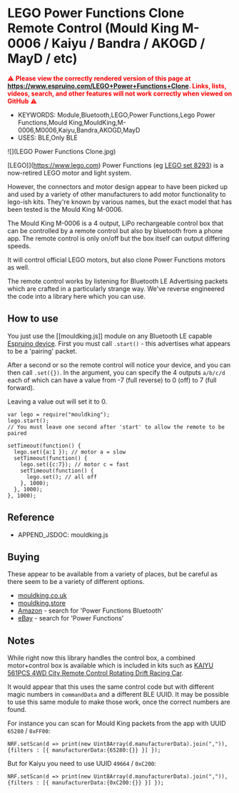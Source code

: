 <!--- Copyright (c) 2023 Gordon Williams. See the file LICENSE for copying permission. -->
LEGO Power Functions Clone Remote Control (Mould King M-0006 / Kaiyu / Bandra / AKOGD / MayD / etc)
=====================================================================

<span style="color:red">:warning: **Please view the correctly rendered version of this page at https://www.espruino.com/LEGO+Power+Functions+Clone. Links, lists, videos, search, and other features will not work correctly when viewed on GitHub** :warning:</span>

* KEYWORDS: Module,Bluetooth,LEGO,Power Functions,Lego Power Functions,Mould King,MouldKing,M-0006,M0006,Kaiyu,Bandra,AKOGD,MayD
* USES: BLE,Only BLE

![](LEGO Power Functions Clone.jpg)

[LEGO]](https://www.lego.com) Power Functions (eg [LEGO set 8293](https://www.lego.com/en-gb/product/power-functions-motor-set-8293)) is
a now-retired LEGO motor and light system.

However, the connectors and motor design appear to have been picked up and used
by a variety of other manufacturers to add motor functionality to lego-ish kits.
They're known by various names, but the exact model that has been tested is the Mould King M-0006.

The Mould King M-0006 is a 4 output, LiPo rechargeable control box that can be controlled
by a remote control but also by bluetooth from a phone app. The remote control
is only on/off but the box itself can output differing speeds.

It will control official LEGO motors, but also clone Power Functions motors
as well.

The remote control works by listening for Bluetooth LE Advertising packets
which are crafted in a particularly strange way. We've reverse engineered
the code into a library here which you can use.


How to use
-----------

You just use the [[mouldking.js]] module on any Bluetooth LE capable
[Espruino device](/Order). First you must call `.start()` - this
advertises what appears to be a 'pairing' packet.

After a second or so the remote control will notice your device, and you can
then call `.set({})`. In the argument, you can specify the 4 outputs `a/b/c/d`
each of which can have a value from -7 (full reverse) to 0 (off) to 7 (full forward).

Leaving a value out will set it to 0.

```
var lego = require("mouldking");
lego.start();
// You must leave one second after 'start' to allow the remote to be paired

setTimeout(function() {
  lego.set({a:1 }); // motor a = slow
  setTimeout(function() {
    lego.set({c:7}); // motor c = fast
    setTimeout(function() {
      lego.set(); // all off
    }, 1000);
  }, 1000);
}, 1000);
```

Reference
---------

* APPEND_JSDOC: mouldking.js

Buying
-------

These appear to be available from a variety of places, but be careful as there
seem to be a variety of different options.

* [mouldking.co.uk](https://www.mouldking.co.uk/collection/products/technic/mould-king-m-0006-motorized-car-parts-the-app-remote-controller-4-0-intelligent-module-motor-model-building-blocks-bricks-battery-box/)
* [mouldking.store](https://mouldking.store/themes/mould-king-m-0006/)
* [Amazon](https://www.amazon.com/s?k=power+functions+bluetooth) - search for 'Power Functions Bluetooth'
* [eBay](http://www.ebay.com/sch/i.html?_nkw=power+functions+bluetooth) - search for 'Power Functions'

Notes
------

While right now this library handles the control box, a combined motor+control box is available
which is included in kits such as [KAIYU 561PCS 4WD City Remote Control Rotating Drift Racing Car](https://www.aliexpress.com/item/1005001659998952.html).

It would appear that this uses the same control code but with different magic
numbers in `commandData` and a different BLE UUID. It may be possible to use this same module to make those
work, once the correct numbers are found.

For instance you can scan for Mould King packets from the app with UUID `65280` / `0xFF00`:

```
NRF.setScan(d => print(new Uint8Array(d.manufacturerData).join(",")), {filters : [{ manufacturerData:{65280:{}} }] });
```

But for Kaiyu you need to use UUID `49664` / `0xC200`:

```
NRF.setScan(d => print(new Uint8Array(d.manufacturerData).join(",")), {filters : [{ manufacturerData:{0xC200:{}} }] });
```
